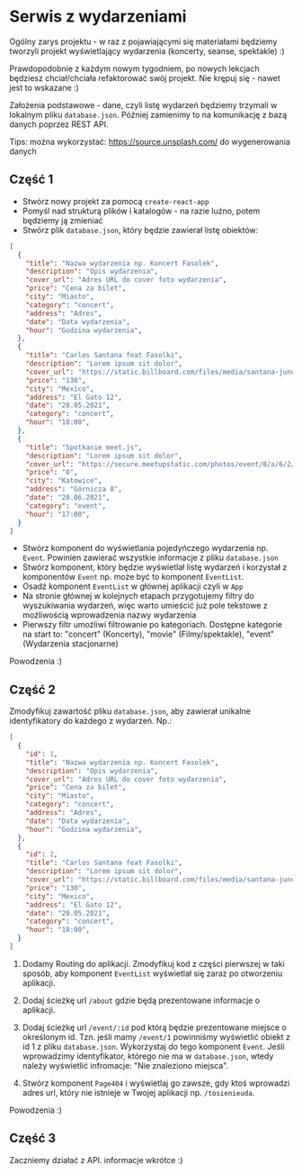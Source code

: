 # Serwis z wydarzeniami

Ogólny zarys projektu - w raz z pojawiającymi się materiałami będziemy tworzyli projekt wyświetlający wydarzenia (koncerty, seanse, spektakle) :)

Prawdopodobnie z każdym nowym tygodniem, po nowych lekcjach będziesz chciał/chciała refaktorować swój projekt. Nie krępuj się - nawet jest to wskazane :)

Założenia podstawowe - dane, czyli listę wydarzeń będziemy trzymali w lokalnym pliku `database.json`. Później zamienimy to na komunikację z bazą danych poprzez REST API.

Tips: można wykorzystać: https://source.unsplash.com/ do wygenerowania danych

## Część 1

* Stwórz nowy projekt za pomocą `create-react-app`
* Pomyśl nad strukturą plików i katalogów - na razie luźno, potem będziemy ją zmieniać
* Stwórz plik `database.json`, który będzie zawierał listę obiektów:

```json
[
  {
    "title": "Nazwa wydarzenia np. Koncert Fasolek",
    "description": "Opis wydarzenia",
    "cover_url": "Adres URL do cover foto wydarzenia",
    "price": "Cena za bilet",
    "city": "Miasto",
    "category": "concert",
    "address": "Adres",
    "date": "Data wydarzenia",
    "hour": "Godzina wydarzenia",
  },
  {
    "title": "Carlos Santana feat Fasolki",
    "description": "Lorem ipsum sit dolor",
    "cover_url": "https://static.billboard.com/files/media/santana-june-20-2019-billboard-1548-1024x677.jpg",
    "price": "130",
    "city": "Mexico",
    "address": "El Gato 12",
    "date": "28.05.2021",
    "category": "concert",
    "hour": "18:00",
  },
  {
    "title": "Spotkanie meet.js",
    "description": "Lorem ipsum sit dolor",
    "cover_url": "https://secure.meetupstatic.com/photos/event/8/a/6/2/600_472835426.jpeg",
    "price": "0",
    "city": "Katowice",
    "address": "Górnicza 8",
    "date": "20.06.2021",
    "category": "event",
    "hour": "17:00",
  }
]

```

* Stwórz komponent do wyświetlania pojedyńczego wydarzenia np. `Event`. Powinien zawierać wszystkie informacje z pliku `database.json`
* Stwórz komponent, który będzie wyświetlał listę wydarzeń i korzystał z komponentów `Event` np. może być to komponent `EventList`.
* Osadź komponent `EventList` w głównej aplikacji czyli w `App`
* Na stronie głównej w kolejnych etapach przygotujemy filtry do wyszukiwania wydarzeń, więc warto umieścić już pole tekstowe z możliwością wprowadzenia nazwy wydarzenia
* Pierwszy filtr umożliwi filtrowanie po kategoriach. Dostępne kategorie na start to: "concert" (Koncerty), "movie" (Filmy/spektakle), "event" (Wydarzenia stacjonarne)

Powodzenia :)

## Część 2
Zmodyfikuj zawartość pliku `database.json`, aby zawierał unikalne identyfikatory do każdego z wydarzeń. Np.:


```json
[
  {
    "id": 1,
    "title": "Nazwa wydarzenia np. Koncert Fasolek",
    "description": "Opis wydarzenia",
    "cover_url": "Adres URL do cover foto wydarzenia",
    "price": "Cena za bilet",
    "city": "Miasto",
    "category": "concert",
    "address": "Adres",
    "date": "Data wydarzenia",
    "hour": "Godzina wydarzenia",
  },
  {
    "id": 2,
    "title": "Carlos Santana feat Fasolki",
    "description": "Lorem ipsum sit dolor",
    "cover_url": "https://static.billboard.com/files/media/santana-june-20-2019-billboard-1548-1024x677.jpg",
    "price": "130",
    "city": "Mexico",
    "address": "El Gato 12",
    "date": "28.05.2021",
    "category": "concert",
    "hour": "18:00",
  }
]
```

1. Dodamy Routing do aplikacji. Zmodyfikuj kod z części pierwszej w taki sposób, aby komponent `EventList` wyświetlał się zaraz po otworzeniu aplikacji.

1. Dodaj ścieżkę url `/about` gdzie będą prezentowane informacje o aplikacji.

1. Dodaj ścieżkę url `/event/:id` pod którą będzie prezentowane miejsce o określonym id. Tzn. jeśli mamy `/event/1` powinniśmy wyświetlić obiekt z id 1 z pliku `database.json`. Wykorzystaj do tego komponent `Event`. Jeśli wprowadzimy identyfikator, którego nie ma w `database.json`, wtedy należy wyświetlić infromacje: "Nie znaleziono miejsca".

1. Stwórz komponent `Page404` i wyświetlaj go zawsze, gdy ktoś wprowadzi adres url, który nie istnieje w Twojej aplikacji np. `/tosienieuda`.

Powodzenia :)

## Część 3
Zaczniemy działać z API. informacje wkrótce :)